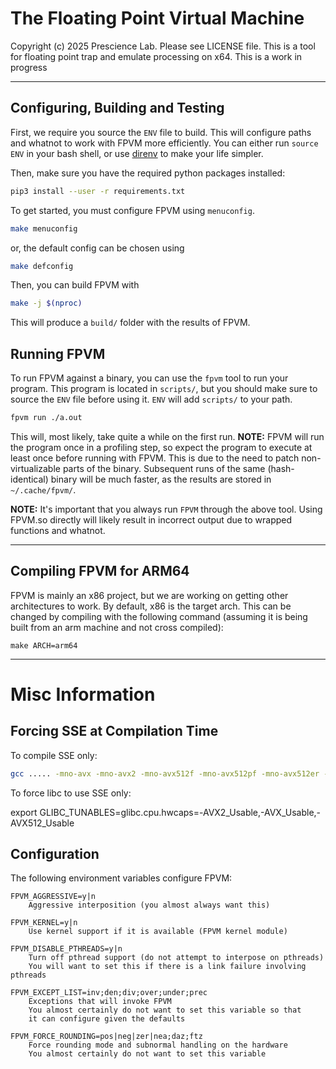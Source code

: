 # The Floating Point Virtual Machine

Copyright (c) 2025 Prescience Lab. Please see LICENSE file.
This is a tool for floating point trap and emulate processing on x64.
This is a work in progress


---

## Configuring, Building and Testing

First, we require you source the `ENV` file to build.
This will configure paths and whatnot to work with FPVM more efficiently.
You can either run `source ENV` in your bash shell, or use [direnv](https://direnv.net/) to make your life simpler.


Then, make sure you have the required python packages installed:
```bash
pip3 install --user -r requirements.txt
```

To get started, you must configure FPVM using `menuconfig`.
```bash
make menuconfig
```

or, the default config can be chosen using
```bash
make defconfig
```

Then, you can build FPVM with
```bash
make -j $(nproc)
```

This will produce a `build/` folder with the results of FPVM.

## Running FPVM

To run FPVM against a binary, you can use the `fpvm` tool to run your program.
This program is located in `scripts/`, but you should make sure to source the `ENV` file before using it.
`ENV` will add `scripts/` to your path.
```bash
fpvm run ./a.out
```

This will, most likely, take quite a while on the first run.
**NOTE:** FPVM will run the program once in a profiling step, so expect the program to execute at least once before running with FPVM.
This is due to the need to patch non-virtualizable parts of the binary.
Subsequent runs of the same (hash-identical) binary will be much faster, as the results are stored in `~/.cache/fpvm/`.

**NOTE:** It's important that you always run `FPVM` through the above tool.
Using FPVM.so directly will likely result in incorrect output due to wrapped functions and whatnot.


---

## Compiling FPVM for ARM64

FPVM is mainly an x86 project, but we are working on getting other architectures to work.
By default, x86 is the target arch.
This can be changed by compiling with the following command (assuming it is being built from an arm machine and not cross compiled):
```
make ARCH=arm64
```

--- 

# Misc Information

## Forcing SSE at Compilation Time

To compile SSE only:
```bash
gcc ..... -mno-avx -mno-avx2 -mno-avx512f -mno-avx512pf -mno-avx512er -mno-avx512cd
```

To force libc to use SSE only:

export GLIBC_TUNABLES=glibc.cpu.hwcaps=-AVX2_Usable,-AVX_Usable,-AVX512_Usable

## Configuration

The following environment variables configure FPVM:

```
FPVM_AGGRESSIVE=y|n
    Aggressive interposition (you almost always want this)

FPVM_KERNEL=y|n
    Use kernel support if it is available (FPVM kernel module)

FPVM_DISABLE_PTHREADS=y|n
    Turn off pthread support (do not attempt to interpose on pthreads)
    You will want to set this if there is a link failure involving pthreads
    
FPVM_EXCEPT_LIST=inv;den;div;over;under;prec
    Exceptions that will invoke FPVM
    You almost certainly do not want to set this variable so that
    it can configure given the defaults

FPVM_FORCE_ROUNDING=pos|neg|zer|nea;daz;ftz
    Force rounding mode and subnormal handling on the hardware
    You almost certainly do not want to set this variable
```
